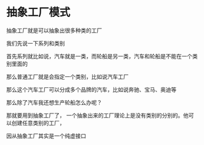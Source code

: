 # 抽象工厂模式

抽象工厂就是可以抽象出很多种类的工厂

我们先说一下系列和类别

首先系列就比如说，汽车就是一类，而轮船是另一类，汽车和轮船是不能在一个类别里面的

那么普通工厂就是会指定一个类别，比如说汽车工厂

那么这个汽车工厂可以分成多个品牌的汽车，比如说奔驰、宝马、奥迪等



那么除了汽车我还想生产轮船怎么办呢？

那就要用到抽象工厂了， 一个抽象出来的工厂理论上是没有类别的分别的。他可以创建任意类别的工厂，

因从抽象工厂其实是一个纯虚接口